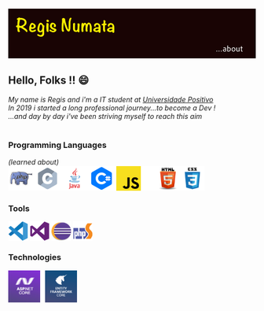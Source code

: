![](https://github.com/rnumata/rnumata/blob/master/header.png)
</br>
## Hello, Folks !! 😄
_My name is Regis and i'm a IT student at [Universidade Positivo](https://www.up.edu.br/institucional)_</br>
_In 2019 i started a long professional journey...to become a Dev !_</br>
_...and day by day i've been striving myself to reach this aim_</br></br>

### Programming Languages 
_(learned about)_</br>
![](https://github.com/rnumata/rnumata/blob/master/PL.png)

### Tools
<div style="display: inline_block">
  <img align="center" heigth="30" width="40" src="https://github.com/rnumata/rnumata/blob/master/vscode-original.svg">
  <img align="center" heigth="30" width="40" src="https://github.com/rnumata/rnumata/blob/master/visualstudio-plain.svg">
  <img align="center" heigth="30" width="40" src="https://github.com/rnumata/rnumata/blob/master/eclipse_94656.svg">
  <img align="center" heigth="30" width="40" src="https://github.com/rnumata/rnumata/blob/master/phpstorm-original.svg">
</div>

### Technologies
![](https://github.com/rnumata/rnumata/blob/master/technologies.png)

<!--
**rnumata/rnumata** is a ✨ _special_ ✨ repository because its `README.md` (this file) appears on your GitHub profile.

Here are some ideas to get you started:
### Hi there 👋
- 🔭 I’m currently working on ...
- 🌱 I’m currently learning ...
- 👯 I’m looking to collaborate on ...
- 🤔 I’m looking for help with ...
- 💬 Ask me about ...
- 📫 How to reach me: ...
- 😄 Pronouns: ...
- ⚡ Fun fact: ...
-->
